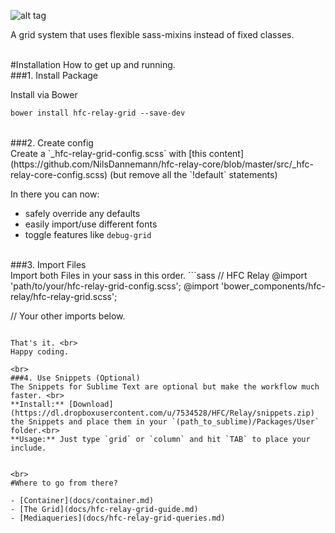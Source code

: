 ![alt tag](https://dl.dropboxusercontent.com/u/7534528/HFC/Relay/relay_logo.jpg)

A grid system that uses flexible sass-mixins instead of fixed classes.<br>


<br>
#Installation
How to get up and running.


<br>
###1. Install Package<br>

Install via Bower
```sass
bower install hfc-relay-grid --save-dev
```

<br>
###2. Create config<br> 
Create a `_hfc-relay-grid-config.scss` with [this content](https://github.com/NilsDannemann/hfc-relay-core/blob/master/src/_hfc-relay-core-config.scss) (but remove all the `!default` statements) <br>

In there you can now:
- safely override any defaults
- easily import/use different fonts 
- toggle features like `debug-grid`

<br>
###3. Import Files<br> 
Import both Files in your sass in this order.
```sass
// HFC Relay
@import 'path/to/your/hfc-relay-grid-config.scss';
@import 'bower_components/hfc-relay/hfc-relay-grid.scss';

// Your other imports below.
```

That's it. <br>
Happy coding.

<br>
###4. Use Snippets (Optional)
The Snippets for Sublime Text are optional but make the workflow much faster. <br>
**Install:** [Download](https://dl.dropboxusercontent.com/u/7534528/HFC/Relay/snippets.zip) the Snippets and place them in your `(path_to_sublime)/Packages/User` folder.<br>
**Usage:** Just type `grid` or `column` and hit `TAB` to place your include.


<br>
#Where to go from there?

- [Container](docs/container.md)
- [The Grid](docs/hfc-relay-grid-guide.md)
- [Mediaqueries](docs/hfc-relay-grid-queries.md)
